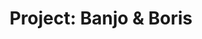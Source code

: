 ---
redirect_to: https://github.com/Jylhis/BanjoBoris
tags: javascript ImpactJS
title: "Project: Banjo & Boris"
---